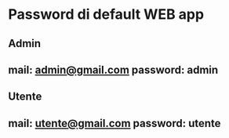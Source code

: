 # Password di default WEB app

## Admin
mail: admin@gmail.com
password: admin
---
## Utente
mail: utente@gmail.com
password: utente
---